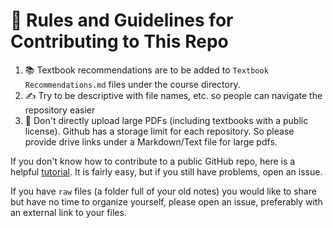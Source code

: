 # 📜 Rules and Guidelines for Contributing to This Repo

1. 📚 Textbook recommendations are to be added to `Textbook Recommendations.md` files under the course directory. 
2. ✍️ Try to be descriptive with file names, etc. so people can navigate the repository easier
3. 🚫 Don't directly upload large PDFs (including textbooks with a public license). Github has a storage limit for each repository. So please provide drive links under a Markdown/Text file for large pdfs.

If you don't know how to contribute to a public GitHub repo, here is a helpful [tutorial](https://docs.github.com/en/get-started/exploring-projects-on-github/contributing-to-a-project). 
It is fairly easy, but if you still have problems, open an issue.

If you have `raw` files (a folder full of your old notes) you would like to share but have no time to organize yourself, please open an issue, preferably with an external link to your files.



